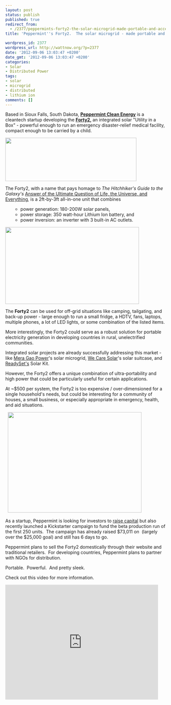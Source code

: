 ```yaml
---
layout: post
status: publish
published: true
redirect_from:
  - /2377/peppermints-forty2-the-solar-microgrid-made-portable-and-accessible
title: 'Peppermint''s Forty2.  The solar microgrid - made portable and accessible.  '

wordpress_id: 2377
wordpress_url: http://wattnow.org/?p=2377
date: '2012-09-06 13:03:47 +0200'
date_gmt: '2012-09-06 13:03:47 +0200'
categories:
- Solar
- Distributed Power
tags:
- solar
- microgrid
- distributed
- lithium ion
comments: []
---
```

<p>Based in Sioux Falls, South Dakota,&nbsp;<strong><a href="http://peppermintenergy.com/">Peppermint Clean Energy</a></strong>&nbsp;is a cleantech startup developing the <strong><a href="http://peppermintenergy.com/how-it-works/">Forty2</a>,&nbsp;</strong>an integrated solar "Utility in a Box" - powerful enough to run an emergency disaster-relief medical facility, compact enough to be carried by a child.</p>
<p><a href="http://peppermintenergy.com/"><img class="alignnone  wp-image-2379" title="forty2_logo" src="{{ 'assets/from-wordpress/uploads/2012/09/forty2_logo.png' | relative_url }}" alt="" width="412" height="136" /></a></p>
<p>The Forty2, with a name that pays homage to <em>The Hitchhiker's Guide to the Galaxy's&nbsp;</em><a href="http://en.wikipedia.org/wiki/Answer_to_Life,_the_Universe,_and_Everything#Answer_to_the_Ultimate_Question_of_Life.2C_the_Universe.2C_and_Everything_.2842.29">Answer of the Ultimate Question of Life, the Universe, and Everything</a><em>,&nbsp;</em>is a 2ft-by-3ft all-in-one unit that combines</p>
<ul>
<ul>
<li>power generation: 180-200W solar panels,</li>
<li>power storage: 350 watt-hour Lithium Ion battery, and</li>
<li>power inversion: an inverter with 3 built-in AC outlets.</li>
</ul>
</ul>
<p><a href="http://peppermintenergy.com/"><img class="alignnone  wp-image-2380" title="forty2_sleek" src="{{ 'assets/from-wordpress/uploads/2012/09/forty2_sleek.jpg' | relative_url }}" alt="" width="420" height="241" /></a></p>
<p>The <strong>Forty2</strong> can be used for off-grid situations like camping, tailgating, and back-up power - large enough to run a small fridge, a HDTV, fans, laptops, multiple phones, a lot of LED lights, or some combination of the listed items.</p>
<p>More interestingly, the Forty2 could serve as a robust solution for portable electricity generation in developing countries in rural, unelectrified communities.</p>
<p>Integrated solar projects are already successfully addressing this market - like <a href="http://wattnow.org/2285/mera-gao-micro-grid-power-solar-powered-network-systems-for-rural-off-grid-villages">Mera Gao Power</a>'s solar microgrid, <a href="wecaresolar.org">We Care Solar</a>'s solar suitcase, and <a href="http://www.kickstarter.com/projects/mikelin/readyset-solar-kit-for-ipad-iphone-android-and-mor?ref=live">ReadySet's</a> Solar Kit.</p>
<p>However, the Forty2 offers a unique combination of ultra-portability and high power that could be particularly useful for certain applications.</p>
<p>At ~$500 per system, the Forty2 is too expensive / over-dimensioned for a single household's needs, but could be interesting for a community of houses, a small business, or especially appropriate in emergency, health, and aid situations.</p>
<p>&nbsp;&nbsp;<a href="http://www.kickstarter.com/projects/1408708524/the-forty2"><img class="alignnone  wp-image-2381" title="forty2_demo" src="{{ 'assets/from-wordpress/uploads/2012/09/forty2_demo.jpg' | relative_url }}" alt="" width="420" height="315" /></a></p>
<p>As a startup, Peppermint is looking for investors to <a href="http://ideamensch.com/brian-gramm/">raise capital</a>&nbsp;but also recently launched a Kickstarter campaign to fund the beta production run of the first 250 units. &nbsp;The campaign has already raised $73,011 on &nbsp;(largely over the $25,000 goal) and still has 6 days to go.</p>
<p>Peppermint plans to sell the Forty2 domestically through their website and traditional retailers. &nbsp;For developing countries, Peppermint plans to partner with NGOs for distribution.</p>
<p>Portable. &nbsp;Powerful. &nbsp;And pretty sleek.</p>
<p>Check out this video for more information.</p>
<p><iframe src="http://www.kickstarter.com/projects/1408708524/the-forty2/widget/video.html" frameborder="0" width="480" height="360"></iframe></p>

